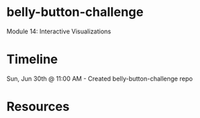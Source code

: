 # belly-button-challenge
Module 14: Interactive Visualizations

# Timeline
Sun, Jun 30th @ 11:00 AM - Created belly-button-challenge repo


# Resources

